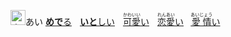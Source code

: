 </sup><kbd><img src="https://glyphwiki.org/glyph/u611b.svg" width="24" height="24" alt="宗"></kbd><kbd>あい</kbd>
[**めで**る]()&numsp;
[**いと**しい]()&numsp;
[<ruby>可愛<rt>かわいい</rt></ruby>い]()&numsp;
[<ruby>恋愛<rt>れんあい</rt></ruby>い]()&numsp;
[<ruby>愛情<rt>あいじょう</rt></ruby>い]()&numsp;
